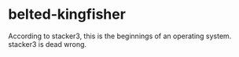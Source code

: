 # belted-kingfisher
According to stacker3, this is the beginnings of an operating system. stacker3 is dead wrong.
